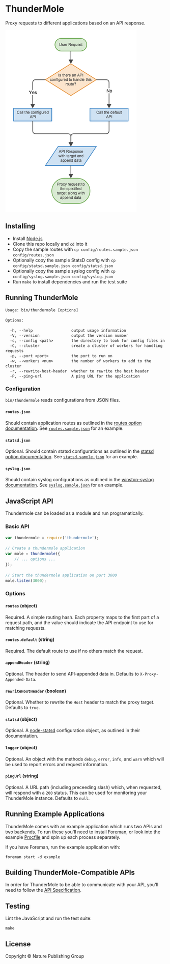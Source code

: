 
ThunderMole
===========

Proxy requests to different applications based on an API response.

![ThunderMole FLow Diagram](docs/Diagram.png?raw=true)


Installing
----------

- Install [Node.js][node]
- Clone this repo locally and `cd` into it
- Copy the sample routes with `cp config/routes.sample.json config/routes.json`
- Optionally copy the sample StatsD config with `cp config/statsd.sample.json config/statsd.json`
- Optionally copy the sample syslog config with `cp config/syslog.sample.json config/syslog.json`
- Run `make` to install dependencies and run the test suite


Running ThunderMole
-------------------

```
Usage: bin/thundermole [options]

Options:

  -h, --help                 output usage information
  -V, --version              output the version number
  -c, --config <path>        the directory to look for config files in
  -C, --cluster              create a cluster of workers for handling requests
  -p, --port <port>          the port to run on
  -w, --workers <num>        the number of workers to add to the cluster
  -r, --rewrite-host-header  whether to rewrite the host header
  -P, --ping-url             A ping URL for the application
```

### Configuration

`bin/thundermole` reads configurations from JSON files.

#### `routes.json`

Should contain application routes as outlined in the [routes option documentation](#routes-object). See [`routes.sample.json`](/config/routes.sample.json) for an example.

#### `statsd.json`

Optional. Should contain statsd configurations as outlined in the [statsd option documentation](#statsd-object). See [`statsd.sample.json`](/config/statsd.sample.json) for an example.

#### `syslog.json`

Should contain syslog configurations as outlined in the [winston-syslog documentation][winston-syslog]. See [`syslog.sample.json`](/config/syslog.sample.json) for an example.


JavaScript API
--------------

Thundermole can be loaded as a module and run programatically.


### Basic API

```js
var thundermole = require('thundermole');

// Create a thundermole application
var mole = thundermole({
    // ... options ...
});

// Start the thundermole application on port 3000
mole.listen(3000);
```


### Options

#### `routes` (object)

Required. A simple routing hash. Each property maps to the first part of a request path, and the value should indicate the API endpoint to use for matching requests.

#### `routes.default` (string)

Required. The default route to use if no others match the request.

#### `appendHeader` (string)

Optional. The header to send API-appended data in. Defaults to `X-Proxy-Appended-Data`.

#### `rewriteHostHeader` (boolean)

Optional. Whether to rewrite the `Host` header to match the proxy target. Defaults to `true`.

#### `statsd` (object)

Optional. A [node-statsd][node-statsd] configuration object, as outlined in their documentation.

#### `logger` (object)

Optional. An object with the methods `debug`, `error`, `info`, and `warn` which will be used to report errors and request information.

#### `pingUrl` (string)

Optional. A URL path (including preceeding slash) which, when requested, will respond with a `200` status. This can be used for monitoring your ThunderMole instance. Defaults to `null`.



Running Example Applications
----------------------------

ThunderMole comes with an example application which runs two APIs and two backends. To run these you'll need to install [Foreman][foreman], or look into the example [Procfile](example/Procfile) and spin up each process separately.

If you have Foreman, run the example application with:

```
foreman start -d example
```


Building ThunderMole-Compatible APIs
------------------------------------

In order for ThunderMole to be able to communicate with your API, you'll need to follow the [API Specification](/docs/API-Specification.md).


Testing
-------

Lint the JavaScript and run the test suite:

```
make
```


License
-------

Copyright &copy; Nature Publishing Group



[foreman]: https://github.com/ddollar/foreman
[node]: https://nodejs.org/
[node-statsd]: https://github.com/sivy/node-statsd
[winston-syslog]: https://github.com/winstonjs/winston-syslog
